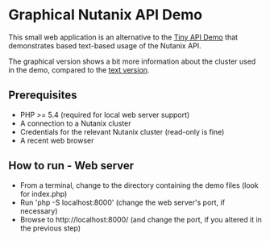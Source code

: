# Graphical Nutanix API Demo

This small web application is an alternative to the [Tiny API Demo](https://github.com/digitalformula/public-scripts/tree/master/nutanix/api-demo) that demonstrates based text-based usage of the Nutanix API.

The graphical version shows a bit more information about the cluster used in the demo, compared to the [text version](https://github.com/digitalformula/public-scripts/tree/master/nutanix/api-demo).

## Prerequisites

- PHP >= 5.4 (required for local web server support)
- A connection to a Nutanix cluster
- Credentials for the relevant Nutanix cluster (read-only is fine)
- A recent web browser

## How to run - Web server

- From a terminal, change to the directory containing the demo files (look for index.php)
- Run 'php -S localhost:8000' (change the web server's port, if necessary)
- Browse to http://localhost:8000/ (and change the port, if you altered it in the previous step)

